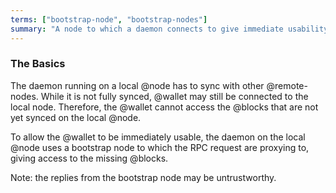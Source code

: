 ```yaml
---
terms: ["bootstrap-node", "bootstrap-nodes"]
summary: "A node to which a daemon connects to give immediate usability to wallets while syncing"
---
```


### The Basics

The daemon running on a local @node has to sync with other @remote-nodes. While it is not fully synced, @wallet may still be connected to the local node. Therefore, the @wallet cannot access the @blocks that are not yet synced on the local @node.

To allow the @wallet to be immediately usable, the daemon on the local @node uses a bootstrap node to which the RPC request are proxying to, giving access to the missing @blocks.

Note: the replies from the bootstrap node may be untrustworthy.
